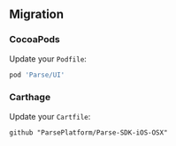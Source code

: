 
## Migration

### CocoaPods

Update your `Podfile`:

```ruby
pod 'Parse/UI'
```
### Carthage

Update your `Cartfile`:

```
github "ParsePlatform/Parse-SDK-iOS-OSX"
```
